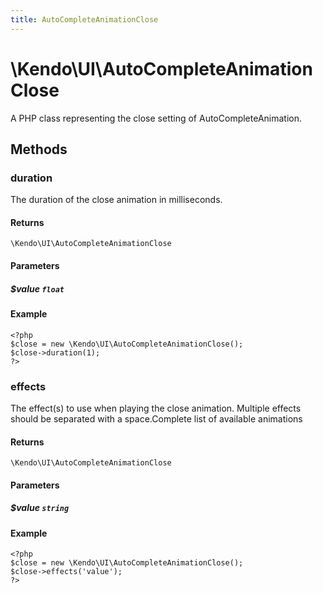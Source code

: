 ```yaml
---
title: AutoCompleteAnimationClose
---
```


# \Kendo\UI\AutoCompleteAnimationClose

A PHP class representing the close setting of AutoCompleteAnimation.


## Methods

### duration
The duration of the close animation in milliseconds.

#### Returns
`\Kendo\UI\AutoCompleteAnimationClose`

#### Parameters

##### $value `float`



#### Example 
    <?php
    $close = new \Kendo\UI\AutoCompleteAnimationClose();
    $close->duration(1);
    ?>

### effects
The effect(s) to use when playing the close animation. Multiple effects should be separated with a space.Complete list of available animations

#### Returns
`\Kendo\UI\AutoCompleteAnimationClose`

#### Parameters

##### $value `string`



#### Example 
    <?php
    $close = new \Kendo\UI\AutoCompleteAnimationClose();
    $close->effects('value');
    ?>

